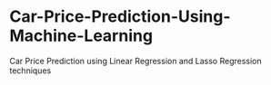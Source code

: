 # Car-Price-Prediction-Using-Machine-Learning
Car Price Prediction using Linear Regression and Lasso Regression techniques 
